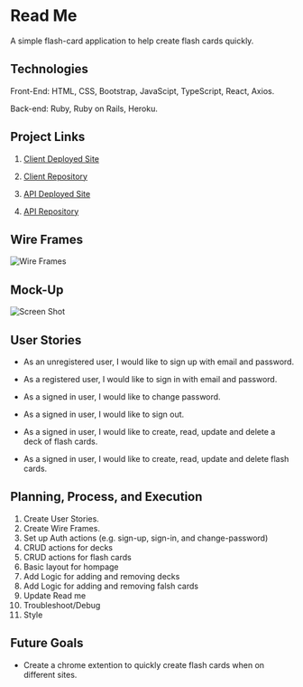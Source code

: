 # Read Me
A simple flash-card application to help create flash cards quickly.

## Technologies
  Front-End: HTML, CSS, Bootstrap, JavaScipt, TypeScript, React, Axios.

  Back-end: Ruby, Ruby on Rails, Heroku.

## Project Links
1.  [Client Deployed Site](https://nathanfee.github.io/client-flash-study/#/)

2.  [Client Repository](https://github.com/NathanFee/client-flash-study)

3.  [API Deployed Site](https://murmuring-gorge-54085.herokuapp.com/)

4.  [API Repository](https://github.com/NathanFee/api-flash-study)


## Wire Frames
![Wire Frames](https://i.imgur.com/o79MP7Z.png)

## Mock-Up
![Screen Shot](https://i.imgur.com/5dEtP6J.png)

## User Stories
-   As an unregistered user, I would like to sign up with email and password.
-   As a registered user, I would like to sign in with email and password.
-   As a signed in user, I would like to change password.
-   As a signed in user, I would like to sign out.

-   As a signed in user, I would like to create, read, update and delete a deck of flash cards.
-   As a signed in user, I would like to create, read, update and delete flash cards.


## Planning, Process, and Execution
1.  Create User Stories.
2.  Create Wire Frames.
3.  Set up Auth actions (e.g. sign-up, sign-in, and change-password)
4.  CRUD actions for decks
5.  CRUD actions for flash cards
6.  Basic layout for hompage
7.  Add Logic for adding and removing decks
8.  Add Logic for adding and removing falsh cards
9.  Update Read me
10. Troubleshoot/Debug
11. Style

## Future Goals
-   Create a chrome extention to quickly create flash cards when on different sites.
